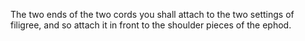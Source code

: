 The two ends of the two cords you shall attach to the two settings of filigree, and so attach it in front to the shoulder pieces of the ephod.

